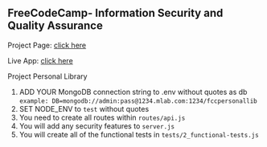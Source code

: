 **FreeCodeCamp**- Information Security and Quality Assurance
------

Project Page: [click here](https://glitch.com/~scintillating-hurricane-plaster)

Live App: [click here](https://scintillating-hurricane-plaster.glitch.me)

Project Personal Library

1) ADD YOUR MongoDB connection string to .env without quotes as db
    `example: DB=mongodb://admin:pass@1234.mlab.com:1234/fccpersonallib`
2) SET NODE_ENV to `test` without quotes
3) You need to create all routes within `routes/api.js`
4) You will add any security features to `server.js`
5) You will create all of the functional tests in `tests/2_functional-tests.js`


